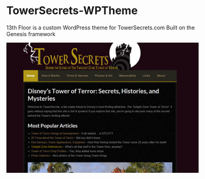 TowerSecrets-WPTheme
====================

13th Floor is a custom WordPress theme for TowerSecrets.com
Built on the Genesis framework

![alt text](screenshots/ts_preview.jpg "TowerSecrets.com")